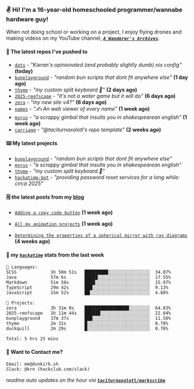 ### ✌️ Hi! I'm a 16-year-old homeschooled programmer/wannabe hardware guy!

When not doing school or working on a project, I enjoy flying drones and making videos on my YouTube channel, [**_`A Wanderer's Archives`_**](https://youtube.com/@wanderer.archives).

#### 👷 The latest repos I've pushed to

- [`dots`](https://github.com/taciturnaxolotl/dots) - _"Kieran's opinionated (and probably slightly dumb) nix config"_ **(today)**
- [`bunplayground`](https://github.com/taciturnaxolotl/bunplayground) - _"random bun scripts that dont fit anywhere else"_ **(1 day ago)**
- [`thyme`](https://github.com/taciturnaxolotl/thyme) - _"my custom split keyboard 🫶"_ **(2 days ago)**
- [`2025-reefscape`](https://github.com/df1317/2025-reefscape) - _"it's not a water game but it will do"_ **(6 days ago)**
- [`zera`](https://github.com/taciturnaxolotl/zera) - _"my new site v4?"_ **(6 days ago)**
- [`names`](https://github.com/aramshiva/names) - _"✍️ An web viewer of every name"_ **(1 week ago)**
- [`myrus`](https://github.com/taciturnaxolotl/myrus) - _"a scrappy gimbal that insults you in shakespearean english"_ **(1 week ago)**
- [`carriage`](https://github.com/taciturnaxolotl/carriage) - _"@taciturnaxolotl's repo template"_ **(2 weeks ago)**

#### ⌨️ My latest projects

- [`bunplayground`](https://github.com/taciturnaxolotl/bunplayground) - _"random bun scripts that dont fit anywhere else"_
- [`myrus`](https://github.com/taciturnaxolotl/myrus) - _"a scrappy gimbal that insults you in shakespearean english"_
- [`thyme`](https://github.com/taciturnaxolotl/thyme) - _"my custom split keyboard 🫶"_
- [`hackatime-bot`](https://github.com/taciturnaxolotl/hackatime-bot) - _"providing password reset services for a long while: circa 2025"_

#### 🗒️ the latest posts from my [blog](https://dunkirk.sh)

- [`Adding a copy code button`](https://dunkirk.sh/blog/adding-a-copy-button/) **(1 week ago)**

- [`All my animation projects`](https://dunkirk.sh/blog/my-animations/) **(1 week ago)**

- [`Determining the properties of a spherical mirror with ray diagrams`](https://dunkirk.sh/blog/spherical-ray-diagrams/) **(4 weeks ago)**



#### 📡 my [_`hackatime`_](https://waka.hackclub.com) stats from the last week

```text
💾 Languages:
SCSS             1h 50m 51s   █████████░░░░░░░░░░░░░░░░  34.07%
Java             57m 6s       █████░░░░░░░░░░░░░░░░░░░░  17.55%
Markdown         51m 58s      ████░░░░░░░░░░░░░░░░░░░░░  15.97%
TypeScript       29m 42s      ███░░░░░░░░░░░░░░░░░░░░░░  9.13%
JavaScript       15m 52s      ██░░░░░░░░░░░░░░░░░░░░░░░  4.88%

💼 Projects:
zera             3h 31m 0s    █████████████████░░░░░░░░  64.83%
2025-reefscape   1h 11m 44s   ██████░░░░░░░░░░░░░░░░░░░  22.04%
bunplayground    37m 37s      ███░░░░░░░░░░░░░░░░░░░░░░  11.56%
thyme            2m 32s       █░░░░░░░░░░░░░░░░░░░░░░░░  0.78%
duckquill        2m 29s       █░░░░░░░░░░░░░░░░░░░░░░░░  0.76%

Total: 5 hrs 25 mins
```

#### 📮 Want to Contact me?

```text
Email: me@dunkirk.sh
Slack: @krn (hackclub.com/slack)
```

_readme auto updates on the hour via [**`taciturnaxolotl/markscribe`**](https://github.com/taciturnaxolotl/markscribe)_
